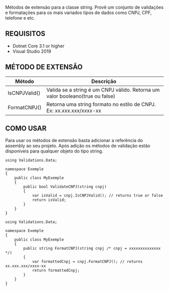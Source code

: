 Métodos de extensão para a classe string. Provê um conjunto de validações e formatações para os mais variados tipos de dados como CNPJ, CPF, telefone e etc.

## REQUISITOS
* Dotnet Core 3.1 or higher 
* Visual Studio 2019

## MÉTODO DE EXTENSÃO
Método        | Descrição
---------     | ------
IsCNPJValid() | Valida se a string é um CNPJ válido. Retorna um valor booleano(true ou false)
FormatCNPJ() | Retorna uma string formato no estilo de CNPJ. Ex: xx.xxx.xxx/xxxx-xx

## COMO USAR
Para usar os métodos de extensão basta adicionar a referência do assembly 
ao seu projeto. Após adição os métodos de validação estão disponíveis para qualquer objeto do tipo string.

~~~IsCNPJValid()
using Validations.Data;

namespace Exemple
{
    public class MyExemple
    {
        public bool ValidateCNPJ(string cnpj)
        {
            var isValid = cnpj.IsCNPJValid(); // returns true or false
            return isValid;
        }
    }
}
~~~

~~~FormatCNPJ()
using Validations.Data;

namespace Exemple
{
    public class MyExemple
    {
        public string FormatCNPJ(string cnpj /* cnpj = xxxxxxxxxxxxxx */)
        {
            var formattedCnpj = cnpj.FormatCNPJ(); // returns xx.xxx.xxx/xxxx-xx
            return formattedCnpj;
        }
    }
}
~~~